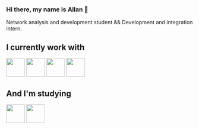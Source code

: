### Hi there, my name is Allan 👋
Network analysis and development student && Development and integration intern.

## **I currently work with**

<img width="50" height="50" src="https://cdn.jsdelivr.net/gh/devicons/devicon@latest/icons/javascript/javascript-original.svg" /> <img width="50" height="50" src="https://cdn.jsdelivr.net/gh/devicons/devicon@latest/icons/css3/css3-original.svg" /> <img width="50" height="50" src="https://cdn.jsdelivr.net/gh/devicons/devicon@latest/icons/html5/html5-original.svg" />  <img width="50" height="50" src="https://cdn.jsdelivr.net/gh/devicons/devicon@latest/icons/git/git-original.svg" />

## **And I'm studying**

<img width="50" height="50" src="https://cdn.jsdelivr.net/gh/devicons/devicon@latest/icons/react/react-original.svg" /> <img width="50" height="50" src="https://cdn.jsdelivr.net/gh/devicons/devicon@latest/icons/nodejs/nodejs-original-wordmark.svg" />
